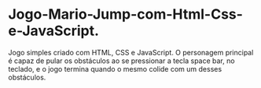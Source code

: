# Jogo-Mario-Jump-com-Html-Css-e-JavaScript.
Jogo simples criado com HTML, CSS e JavaScript. O personagem principal é capaz de pular os obstáculos ao se pressionar a tecla space bar, no teclado, e o jogo termina quando o mesmo colide com um desses obstáculos.  
